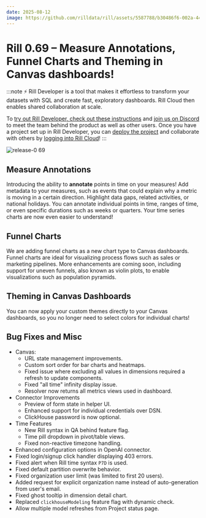 ```yaml
---
date: 2025-08-12
image: https://github.com/rilldata/rill/assets/5587788/b30486f6-002a-445d-8a1b-955b6ec0066d
---
```


# Rill 0.69 – Measure Annotations, Funnel Charts and Theming in Canvas dashboards!

:::note
⚡ Rill Developer is a tool that makes it effortless to transform your datasets with SQL and create fast, exploratory dashboards. Rill Cloud then enables shared collaboration at scale.

To [try out Rill Developer, check out these instructions](/home/install) and [join us on Discord](https://discord.gg/TatjVY32) to meet the team behind the product as well as other users. Once you have a project set up in Rill Developer, you can [deploy the project](/deploy/deploy-dashboard) and collaborate with others by [logging into Rill Cloud](https://ui.rilldata.com)!
:::

![release-0 69](<https://cdn.rilldata.com/docs/release-notes/release-069.gif>)


## Measure Annotations
Introducing the ability to **annotate** points in time on your measures! Add metadata to your measures, such as events that could explain why a metric is moving in a certain direction. Highlight data gaps, related activities, or national holidays. You can annotate individual points in time, ranges of time, or even specific durations such as weeks or quarters. Your time series charts are now even easier to understand!

## Funnel Charts
We are adding funnel charts as a new chart type to Canvas dashboards. Funnel charts are ideal for visualizing process flows such as sales or marketing pipelines. More enhancements are coming soon, including support for uneven funnels, also known as violin plots, to enable visualizations such as population pyramids.

## Theming in Canvas Dashboards
You can now apply your custom themes directly to your Canvas dashboards, so you no longer need to select colors for individual charts!


## Bug Fixes and Misc
- Canvas:
  - URL state management improvements.
  - Custom sort order for bar charts and heatmaps.
  - Fixed issue where excluding all values in dimensions required a refresh to update components.
  - Fixed "all time" infinity display issue.
  - Resolver now returns all metrics views used in dashboard.
- Connector Improvements
  - Preview of form state in helper UI.
  - Enhanced support for individual credentials over DSN.
  - ClickHouse password is now optional.
- Time Features
  - New Rill syntax in QA behind feature flag.
  - Time pill dropdown in pivot/table views.
  - Fixed non-reactive timezone handling.
- Enhanced configuration options in OpenAI connector.
- Fixed login/signup click handler displaying 403 errors.
- Fixed alert when Rill time syntax `P7D` is used.
- Fixed default partition overwrite behavior.
- Fixed organization user limit (was limited to first 20 users).
- Added request for explicit organization name instead of auto-generation from user's email.
- Fixed ghost tooltip in dimension detail chart.
- Replaced `clickhouseModeling` feature flag with dynamic check.
- Allow multiple model refreshes from Project status page.